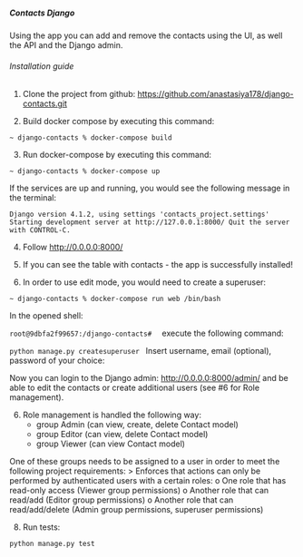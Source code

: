 ##### Contacts Django

Using the app you can add and remove the contacts using the UI, as well the API and the Django 
admin.

###### Installation guide

1. Clone the project from github:
 https://github.com/anastasiya178/django-contacts.git

2. Build docker compose by executing this command: 

`~ django-contacts % docker-compose build
`

3. Run docker-compose by executing this command:

`~ django-contacts % docker-compose up`

If the services are up and running, you would see the following 
message in the terminal: 

`Django version 4.1.2, using settings 'contacts_project.settings'
Starting development server at http://127.0.0.1:8000/
Quit the server with CONTROL-C.`

4. Follow http://0.0.0.0:8000/

5. If you can see the table with contacts - the app is successfully installed!

6. In order to use edit mode, you would need to create a superuser: 

`~ django-contacts % docker-compose run web /bin/bash`

In the opened shell: 

`root@9dbfa2f99657:/django-contacts# 
`
execute the following command:

`python manage.py createsuperuser
`
Insert username, email (optional), password of your choice:

Now you can login to the Django admin: http://0.0.0.0:8000/admin/
and be able to edit the contacts or create additional users (see #6 for Role 
management).

6. Role management is handled the following way:
    - group Admin (can view, create, delete Contact model)
    - group Editor (can view, delete Contact model)
    - group Viewer (can view Contact model)

One of these groups needs to be assigned to a user in order to meet the following project requirements:
    > Enforces that actions can only be performed by authenticated users with a certain roles:
        o	One role that has read-only access (Viewer group permissions)
        o	Another role that can read/add (Editor group permissions)
        o	Another role that can read/add/delete (Admin group permissions, superuser permissions)

8. Run tests:

`python manage.py test`
